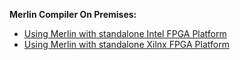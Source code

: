 **Merlin Compiler On Premises:**
<ul> 
<li><a href="Intel/README.md">Using Merlin with standalone Intel FPGA Platform</b></td></li> 
<li><a href="Xilinx/README.md">Using Merlin with standalone Xilnx FPGA Platform</b></td></li>
</ul>
